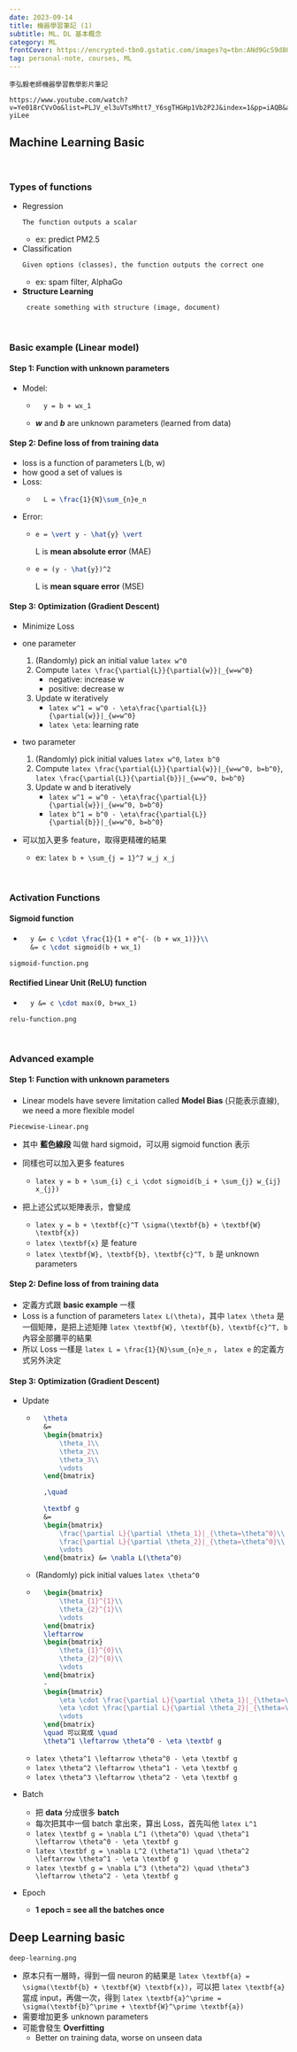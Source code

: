 ```yaml
---
date: 2023-09-14
title: 機器學習筆記 (1)
subtitle: ML、DL 基本概念
category: ML
frontCover: https://encrypted-tbn0.gstatic.com/images?q=tbn:ANd9GcS9d8Ow4KIqpTLoH9uOKyiS-lKUNgheHP_H3yp13QoCFSK3avHItP0mOkcAbk1IO6qQmA8&usqp=CAU
tag: personal-note, courses, ML
---
```

```quote
李弘毅老師機器學習教學影片筆記
```
```youtube
https://www.youtube.com/watch?v=Ye018rCVvOo&list=PLJV_el3uVTsMhtt7_Y6sgTHGHp1Vb2P2J&index=1&pp=iAQB&ab_channel=Hung-yiLee
```

## Machine Learning Basic

<br>

### Types of functions
- Regression
  ```def
  The function outputs a scalar
  ```
  - ex: predict PM2.5
- Classification
  ```def
  Given options (classes), the function outputs the correct one
  ```
  - ex: spam filter, AlphaGo
- **Structure Learning**
  ```def
   create something with structure (image, document)
  ```

<br>

### Basic example (Linear model)
#### Step 1: Function with unknown parameters
  - Model: 
    - ```latex
        y = b + wx_1
        ```

    - ***w*** and ***b*** are unknown parameters (learned from data)
  
#### Step 2: Define loss of from training data
  - loss is a function of parameters L(b, w)
  - how good a set of values is
  - Loss: 
    - ```latex
        L = \frac{1}{N}\sum_{n}e_n
        ```
  - Error: 
    - ```latex
      e = \vert y - \hat{y} \vert
        ```
      L is **mean absolute error** (MAE)
    - ```latex
      e = (y - \hat{y})^2	
        ```
      L is **mean square error** (MSE)
  
#### Step 3: Optimization (**Gradient Descent**) 
  - Minimize Loss
  - one parameter
    1. (Randomly) pick an initial value `latex w^0`
    2. Compute `latex \frac{\partial{L}}{\partial{w}}|_{w=w^0}`
       - negative: increase w
       - positive: decrease w
    3. Update w iteratively
       - `latex w^1 = w^0 - \eta\frac{\partial{L}}{\partial{w}}|_{w=w^0} `
       - `latex \eta`: learning rate
  - two parameter
    1. (Randomly) pick initial values `latex w^0`, `latex b^0`
    2. Compute `latex \frac{\partial{L}}{\partial{w}}|_{w=w^0, b=b^0}`, `latex \frac{\partial{L}}{\partial{b}}|_{w=w^0, b=b^0}`
    3. Update w and b iteratively
       - `latex w^1 = w^0 - \eta\frac{\partial{L}}{\partial{w}}|_{w=w^0, b=b^0} `
       - `latex b^1 = b^0 - \eta\frac{\partial{L}}{\partial{b}}|_{w=w^0, b=b^0} `

- 可以加入更多 feature，取得更精確的結果
  - ex: `latex b + \sum_{j = 1}^7 w_j x_j`

<br>

### Activation Functions
#### Sigmoid function
- ```latex
    y &= c \cdot \frac{1}{1 + e^{- (b + wx_1)}}\\
    &= c \cdot sigmoid(b + wx_1)
    ```
```img
sigmoid-function.png
```
 
#### Rectified Linear Unit (ReLU) function
- ```latex
    y &= c \cdot max(0, b+wx_1)
    ```
```img
relu-function.png
```    


<br>

### Advanced example
#### Step 1: Function with unknown parameters
- Linear models have severe limitation called **Model Bias** (只能表示直線), we need a more flexible model
```img
Piecewise-Linear.png
```
- 其中 **藍色線段** 叫做 hard sigmoid，可以用 sigmoid function 表示

- 同樣也可以加入更多 features
  - `latex y = b + \sum_{i} c_i \cdot sigmoid(b_i + \sum_{j} w_{ij} x_{j})`

- 把上述公式以矩陣表示，會變成
  - `latex y = b + \textbf{c}^T \sigma(\textbf{b} + \textbf{W} \textbf{x})`
  - `latex \textbf{x}` 是 feature
  - `latex \textbf{W}, \textbf{b}, \textbf{c}^T, b` 是 unknown parameters

#### Step 2: Define loss of from training data
- 定義方式跟 **basic example** 一樣
- Loss is a function of parameters `latex L(\theta)`，其中 `latex \theta` 是一個矩陣，是把上述矩陣 `latex \textbf{W}, \textbf{b}, \textbf{c}^T, b` 內容全部攤平的結果
- 所以 Loss 一樣是 `latex L = \frac{1}{N}\sum_{n}e_n` ， `latex e` 的定義方式另外決定
  
#### Step 3: Optimization (**Gradient Descent**) 
- Update
    - ```latex
        \theta 
        &= 
        \begin{bmatrix}
            \theta_1\\
            \theta_2\\
            \theta_3\\
            \vdots
        \end{bmatrix}

        ,\quad
        
        \textbf g 
        &= 
        \begin{bmatrix}
            \frac{\partial L}{\partial \theta_1}|_{\theta=\theta^0}\\
            \frac{\partial L}{\partial \theta_2}|_{\theta=\theta^0}\\
            \vdots
        \end{bmatrix} &= \nabla L(\theta^0)
        ```
    - (Randomly) pick initial values `latex \theta^0`
    - ```latex
        \begin{bmatrix}
            \theta_{1}^{1}\\
            \theta_{2}^{1}\\
            \vdots
        \end{bmatrix} 
        \leftarrow
        \begin{bmatrix}
            \theta_{1}^{0}\\
            \theta_{2}^{0}\\
            \vdots
        \end{bmatrix}     
        -
        \begin{bmatrix}
            \eta \cdot \frac{\partial L}{\partial \theta_1}|_{\theta=\theta^0}\\
            \eta \cdot \frac{\partial L}{\partial \theta_2}|_{\theta=\theta^0}\\
            \vdots
        \end{bmatrix} 
        \quad 可以寫成 \quad 
        \theta^1 \leftarrow \theta^0 - \eta \textbf g
        ```
    - `latex \theta^1 \leftarrow \theta^0 - \eta \textbf g`
    - `latex \theta^2 \leftarrow \theta^1 - \eta \textbf g`
    - `latex \theta^3 \leftarrow \theta^2 - \eta \textbf g`

- Batch
  - 把 **data** 分成很多 **batch**
  - 每次把其中一個 batch 拿出來，算出 Loss，首先叫他 `latex L^1`
  - `latex \textbf g = \nabla L^1 (\theta^0) \quad \theta^1 \leftarrow \theta^0 - \eta \textbf g`
  - `latex \textbf g = \nabla L^2 (\theta^1) \quad \theta^2 \leftarrow \theta^1 - \eta \textbf g`
  - `latex \textbf g = \nabla L^3 (\theta^2) \quad \theta^3 \leftarrow \theta^2 - \eta \textbf g`

- Epoch
  - **1 epoch = see all the batches once**


## Deep Learning basic
```img
deep-learning.png
```

- 原本只有一層時，得到一個 neuron 的結果是 `latex \textbf{a} = \sigma(\textbf{b} + \textbf{W} \textbf{x})`，可以把 `latex \textbf{a}` 當成 input，再做一次，得到 `latex \textbf{a}^\prime = \sigma(\textbf{b}^\prime + \textbf{W}^\prime \textbf{a})`
- 需要增加更多 unknown parameters
- 可能會發生 **Overfitting**
  - Better on training data, worse on unseen data

